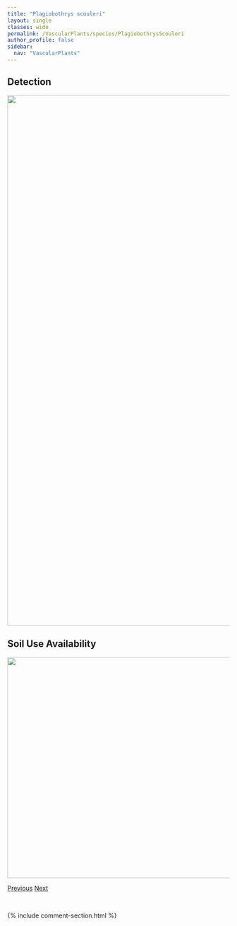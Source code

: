 ```yaml
---
title: "Plagiobothrys scouleri"
layout: single
classes: wide
permalink: /VascularPlants/species/PlagiobothrysScouleri
author_profile: false
sidebar:
  nav: "VascularPlants"
---
```


<h2>Detection</h2>

<a href="https://drive.google.com/uc?export=view&id=1JgMSe6Iu3g8tyY0HCynbAqgEzVh5_iM6">
<img src="https://drive.google.com/uc?export=view&id=1JgMSe6Iu3g8tyY0HCynbAqgEzVh5_iM6" height = "1200" width = "800">
</a>


<h2>Soil Use Availability</h2>

<a href="https://drive.google.com/uc?export=view&id=1fQx0E4rBqNd4g6zw38_zlqi7S-uHX_pV">
<img src="https://drive.google.com/uc?export=view&id=1fQx0E4rBqNd4g6zw38_zlqi7S-uHX_pV" height = "500" width = "1000">
</a>


<a href="/DevelopmentWebsite/VascularPlants/species/PisumSativum" class="pagination--pager" title="Garden Pea">Previous</a> <a href="/DevelopmentWebsite/VascularPlants/species/Plantago" class="pagination--pager" title="Plantago">Next</a>

<p>&nbsp;</p>

{% include comment-section.html %}

